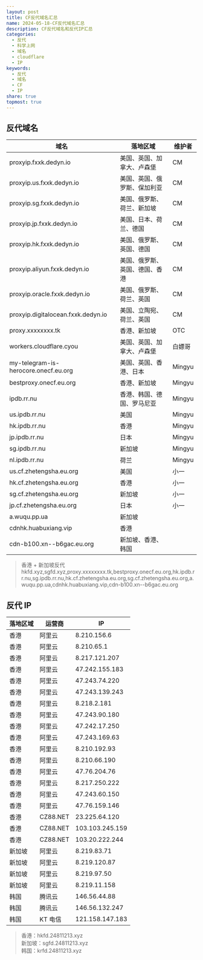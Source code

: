 ```yaml
---  
layout: post  
title: CF反代域名汇总  
name: 2024-05-18-CF反代域名汇总  
description: CF反代域名和反代IP汇总  
categories:  
  - 反代  
  - 科学上网  
  - 域名  
  - cloudflare  
  - IP  
keywords:  
  - 反代  
  - 域名  
  - CF  
  - IP  
share: true  
topmost: true  
---  
```

  
## 反代域名  
  
| 域名                                   | 落地区域            | 维护者    |  
| ------------------------------------ | --------------- | ------ |  
| proxyip.fxxk.dedyn.io                | 美国、英国、加拿大、卢森堡   | CM     |  
| proxyip.us.fxxk.dedyn.io             | 美国、英国、俄罗斯、保加利亚  | CM     |  
| proxyip.sg.fxxk.dedyn.io             | 美国、俄罗斯、荷兰、新加坡   | CM     |  
| proxyip.jp.fxxk.dedyn.io             | 美国、日本、荷兰、德国     | CM     |  
| proxyip.hk.fxxk.dedyn.io             | 美国、俄罗斯、英国、德国    | CM     |  
| proxyip.aliyun.fxxk.dedyn.io         | 美国、俄罗斯、英国、德国、香港 | CM     |  
| proxyip.oracle.fxxk.dedyn.io         | 美国、俄罗斯、荷兰、英国    | CM     |  
| proxyip.digitalocean.fxxk.dedyn.io   | 美国、立陶宛、荷兰、英国    | CM     |  
| proxy.xxxxxxxx.tk                    | 香港、新加坡          | OTC    |  
| workers.cloudflare.cyou              | 美国、英国、加拿大、卢森堡   | 白嫖哥    |  
| my-telegram-is-herocore.onecf.eu.org | 美国、英国、香港、日本     | Mingyu |  
| bestproxy.onecf.eu.org               | 香港、新加坡          | Mingyu |  
| ipdb.rr.nu                           | 香港、韩国、德国、罗马尼亚   | Mingyu |  
| us.ipdb.rr.nu                        | 美国              | Mingyu |  
| hk.ipdb.rr.nu                        | 香港              | Mingyu |  
| jp.ipdb.rr.nu                        | 日本              | Mingyu |  
| sg.ipdb.rr.nu                        | 新加坡             | Mingyu |  
| nl.ipdb.rr.nu                        | 荷兰              | Mingyu |  
| us.cf.zhetengsha.eu.org              | 美国              | 小一     |  
| hk.cf.zhetengsha.eu.org              | 香港              | 小一     |  
| sg.cf.zhetengsha.eu.org              | 新加坡             | 小一     |  
| jp.cf.zhetengsha.eu.org              | 日本              | 小一     |  
| a.wuqu.pp.ua                         | 新加坡             |        |  
| cdnhk.huabuxiang.vip                 | 香港              |        |  
| cdn-b100.xn--b6gac.eu.org            | 新加坡、香港、韩国       |        |  
  
> 香港 + 新加坡反代    
> hkfd.xyz,sgfd.xyz,proxy.xxxxxxxx.tk,bestproxy.onecf.eu.org,hk.ipdb.rr.nu,sg.ipdb.rr.nu,hk.cf.zhetengsha.eu.org,sg.cf.zhetengsha.eu.org,a.wuqu.pp.ua,cdnhk.huabuxiang.vip,cdn-b100.xn--b6gac.eu.org  
  
## 反代 IP  
  
| 落地区域                  | 运营商      | IP              |  
| --------------------- | -------- | --------------- |  
| 香港                    | 阿里云      | 8.210.156.6     |  
| 香港                    | 阿里云      | 8.210.65.1      |  
| 香港                    | 阿里云      | 8.217.121.207   |  
| 香港                    | 阿里云      | 47.242.155.183  |  
| 香港                    | 阿里云      | 47.243.74.220   |  
| 香港                    | 阿里云      | 47.243.139.243  |  
| 香港                    | 阿里云      | 8.218.2.181     |  
| 香港                    | 阿里云      | 47.243.90.180   |  
| 香港                    | 阿里云      | 47.242.17.250   |  
| 香港                    | 阿里云      | 47.243.169.63   |  
| 香港                    | 阿里云      | 8.210.192.93    |  
| 香港                    | 阿里云      | 8.210.66.190    |  
| 香港                    | 阿里云      | 47.76.204.76    |  
| 香港                    | 阿里云      | 8.217.250.222   |  
| 香港                    | 阿里云      | 47.243.60.150   |  
| 香港                    | 阿里云      | 47.76.159.146   |  
| 香港                    | CZ88.NET | 23.225.64.120   |  
| 香港                    | CZ88.NET | 103.103.245.159 |  
| 香港                    | CZ88.NET | 103.20.222.244  |  
| 新加坡                   | 阿里云      | 8.219.83.71     |  
| 新加坡                   | 阿里云      | 8.219.120.87    |  
| 新加坡                   | 阿里云      | 8.219.97.50     |  
| 新加坡                   | 阿里云      | 8.219.11.158    |  
| 韩国                    | 腾讯云      | 146.56.44.88    |  
| 韩国                    | 腾讯云      | 146.56.132.247  |  
| 韩国                    | KT 电信     | 121.158.147.183 |  
  
> 香港：hkfd.24811213.xyz    
> 新加坡：sgfd.24811213.xyz    
> 韩国：krfd.24811213.xyz  
